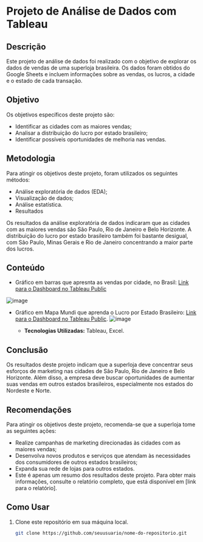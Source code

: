 # Projeto de Análise de Dados com Tableau

## Descrição
Este projeto de análise de dados foi realizado com o objetivo de explorar os dados de vendas de uma superloja brasileira. Os dados foram obtidos do Google Sheets e incluem informações sobre as vendas, os lucros, a cidade e o estado de cada transação.

## Objetivo
Os objetivos específicos deste projeto são:

- Identificar as cidades com as maiores vendas;
- Analisar a distribuição do lucro por estado brasileiro;
- Identificar possíveis oportunidades de melhoria nas vendas.

## Metodologia

Para atingir os objetivos deste projeto, foram utilizados os seguintes métodos:

- Análise exploratória de dados (EDA);
- Visualização de dados;
- Análise estatística.
- Resultados

Os resultados da análise exploratória de dados indicaram que as cidades com as maiores vendas são São Paulo, Rio de Janeiro e Belo Horizonte. A distribuição do lucro por estado brasileiro também foi bastante desigual, com São Paulo, Minas Gerais e Rio de Janeiro concentrando a maior parte dos lucros.



## Conteúdo
  - Gráfico em barras que apresnta as vendas por cidade, no Brasil: [Link para o Dashboard no Tableau Public](https://public.tableau.com/app/profile/j.lia.castro/viz/VENDASPORCIDADES_17017113701900/Planilha1?publish=yes)

  ![image](https://github.com/juliaNogueiraC/Analise-de-dados---Projeto-Segmento-Comercial-/assets/69528739/783f1de9-a8d1-4979-8349-38ebf7bd5a7f)
- Gráfico em Mapa Mundi que aprenda o Lucro por Estado Brasileiro:  [Link para o Dashboard no Tableau Public](https://public.tableau.com/app/profile/j.lia.castro/viz/VENDAS_17017953619380/VendasporEstado?publish=yes).
  ![image](https://github.com/juliaNogueiraC/Analise-de-dados---Projeto-Segmento-Comercial-/assets/69528739/4ef081d1-2d5d-464d-a639-eb3f979b709d)


  - **Tecnologias Utilizadas:** Tableau, Excel.
## Conclusão

Os resultados deste projeto indicam que a superloja deve concentrar seus esforços de marketing nas cidades de São Paulo, Rio de Janeiro e Belo Horizonte. Além disso, a empresa deve buscar oportunidades de aumentar suas vendas em outros estados brasileiros, especialmente nos estados do Nordeste e Norte.

## Recomendações

Para atingir os objetivos deste projeto, recomenda-se que a superloja tome as seguintes ações:

- Realize campanhas de marketing direcionadas às cidades com as maiores vendas;
- Desenvolva novos produtos e serviços que atendam às necessidades dos consumidores de outros estados brasileiros;
- Expanda sua rede de lojas para outros estados.
- Este é apenas um resumo dos resultados deste projeto. Para obter mais informações, consulte o relatório completo, que está disponível em [link para o relatório].

## Como Usar
1. Clone este repositório em sua máquina local.
   ```bash
   git clone https://github.com/seuusuario/nome-do-repositorio.git
